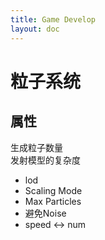 ```yaml
---
title: Game Develop
layout: doc
---
```


# 粒子系统

## 属性
生成粒子数量  
发射模型的复杂度  
- lod
- Scaling Mode
- Max Particles
- 避免Noise
- speed <-> num